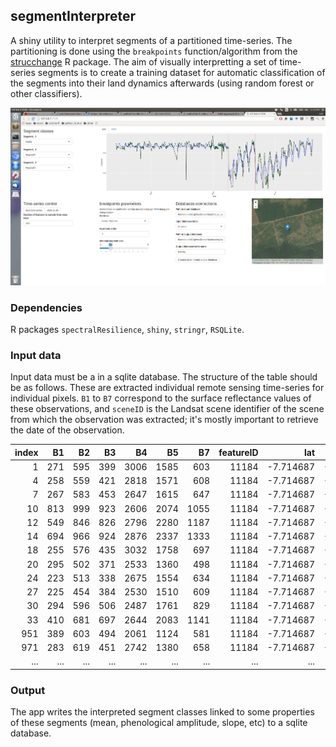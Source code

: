 ## segmentInterpreter


A shiny utility to interpret segments of a partitioned time-series. The partitioning is done using the `breakpoints` function/algorithm from the [strucchange](https://cran.r-project.org/package=strucchange) R package. The aim of visually interpretting a set of time-series segments is to create a training dataset for automatic classification of the segments into their land dynamics afterwards (using random forest or other classifiers). 


![](img/shiny1.png)



### Dependencies

R packages `spectralResilience`, `shiny`, `stringr`, `RSQLite`.


### Input data

Input data must be a in a sqlite database. The structure of the table should be as follows.
These are extracted individual remote sensing time-series for individual pixels. `B1` to `B7` correspond to the surface reflectance values of these observations, and `sceneID` is the Landsat scene identifier of the scene from which the observation was extracted; it's mostly important to retrieve the date of the observation. 


| index|  B1|   B2|   B3|   B4|   B5|   B7| featureID|       lat|      long|sceneID               |
|-----:|---:|----:|----:|----:|----:|----:|---------:|---------:|---------:|:---------------------|
|     1| 271|  595|  399| 3006| 1585|  603|     11184| -7.714687| -50.01402|LT52230652010104CUB00 |
|     4| 258|  559|  421| 2818| 1571|  608|     11184| -7.714687| -50.01402|LT52230652010136CUB00 |
|     7| 267|  583|  453| 2647| 1615|  647|     11184| -7.714687| -50.01402|LT52230652010184CUB00 |
|    10| 813|  999|  923| 2606| 2074| 1055|     11184| -7.714687| -50.01402|LT52230652010248CUB00 |
|    12| 549|  846|  826| 2796| 2280| 1187|     11184| -7.714687| -50.01402|LT52230652010264CUB00 |
|    14| 694|  966|  924| 2876| 2337| 1333|     11184| -7.714687| -50.01402|LT52230652010280CUB00 |
|    18| 255|  576|  435| 3032| 1758|  697|     11184| -7.714687| -50.01402|LT52230652010344CUB00 |
|    20| 295|  502|  371| 2533| 1360|  498|     11184| -7.714687| -50.01402|LT52230652010360CUB00 |
|    24| 223|  513|  338| 2675| 1554|  634|     11184| -7.714687| -50.01402|LT52230652011155CUB01 |
|    27| 225|  454|  384| 2530| 1510|  609|     11184| -7.714687| -50.01402|LT52230652011187CUB00 |
|    30| 294|  596|  506| 2487| 1761|  829|     11184| -7.714687| -50.01402|LT52230652011219CUB01 |
|    33| 410|  681|  697| 2644| 2083| 1141|     11184| -7.714687| -50.01402|LT52230652011251CUB01 |
|   951| 389|  603|  494| 2061| 1124|  581|     11184| -7.714687| -50.01402|LT52240652010031CUB00 |
|   971| 283|  619|  451| 2742| 1380|  658|     11184| -7.714687| -50.01402|LT52240652010095CUB00 |
|  ... | ...|  ...|  ...|  ...|  ...|  ...|     ...  |      ... | ...      |     ...              |


### Output

The app writes the interpreted segment classes linked to some properties of these segments (mean, phenological amplitude, slope, etc) to a sqlite database. 

